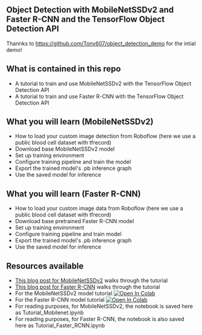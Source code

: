 ## Object Detection with MobileNetSSDv2 and Faster R-CNN and the TensorFlow Object Detection API

Thannks to https://github.com/Tony607/object_detection_demo for the intial demo!

## What is contained in this repo

* A tutorial to train and use MobileNetSSDv2 with the TensorFlow Object Detection API
* A tutorial to train and use Faster R-CNN with the TensorFlow Object Detection API 

## What you will learn (MobileNetSSDv2)

* How to load your custom image detection from Roboflow (here we use a public blood cell dataset with tfrecord)
* Download base MobileNetSSDv2 model
* Set up training environment
* Configure training pipeline and train the model
* Export the trained model's .pb inference graph
* Use the saved model for inference

## What you will learn (Faster R-CNN) 

* How to load your custom image data from Roboflow (here we use a public blood cell dataset with tfrecord)
* Download base pretrained Faster R-CNN model
* Set up training environment
* Configure training pipeline and train model
* Export the trained model's .pb inference graph
* Use the saved model for inference

## Resources available

* [This blog post for MobileNetSSDv2](https://blog.roboflow.ai/training-a-tensorflow-object-detection-model-with-a-custom-dataset/) walks through the tutorial
* [This blog post for Faster R-CNN](https://blog.roboflow.ai/training-a-tensorflow-faster-r-cnn-object-detection-model-on-your-own-dataset/) walks through the tutorial
* For the MobileNetSSDv2 model tutorial [![Open In Colab](https://colab.research.google.com/assets/colab-badge.svg)](https://colab.research.google.com/drive/1wTMIrJhYsQdq_u7ROOkf0Lu_fsX5Mu8a)
* For the Faster R-CNN  model tutorial [![Open In Colab](https://colab.research.google.com/assets/colab-badge.svg)](https://colab.research.google.com/drive/1U3fkRu6-hwjk7wWIpg-iylL2u5T9t7rr#scrollTo=yhzxsJb3dpWq)
* For reading purposes, for  MobileNetSSDv2, the notebook is saved here as Tutorial_Mobilenet.ipynb
* For reading purposes, for Faster R-CNN, the notebook is also saved here as Tutorial_Faster_RCNN.ipynb

